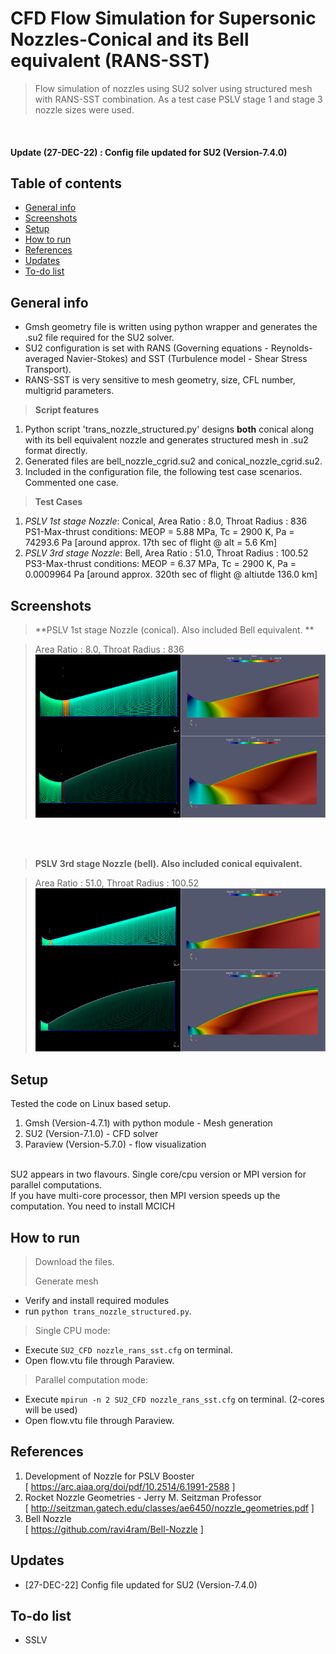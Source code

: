 # CFD Flow Simulation for Supersonic Nozzles-Conical and its Bell equivalent (RANS-SST)
> Flow simulation of nozzles using SU2 solver using structured mesh with RANS-SST combination. As a test case PSLV stage 1 and stage 3 nozzle sizes were used.  
    
&nbsp;    
#### Update (27-DEC-22) : Config file updated for SU2 (Version-7.4.0)    

## Table of contents
* [General info](#general-info)
* [Screenshots](#screenshots)
* [Setup](#setup)
* [How to run ](#how)
* [References](#references)
* [Updates](#updates)
* [To-do list](#to-do)

## General info   
* Gmsh geometry file is written using python wrapper and generates the .su2 file required for the SU2 solver.    
* SU2 configuration is set with RANS (Governing equations - Reynolds-averaged Navier-Stokes) and SST (Turbulence model - Shear Stress Transport).   
* RANS-SST is very sensitive to mesh geometry, size, CFL number, multigrid parameters.    

>**Script features**    
>  
1.  Python script 'trans_nozzle_structured.py' designs **both** conical along with its bell equivalent nozzle and generates structured mesh in .su2 format directly.  
2. Generated files are bell_nozzle_cgrid.su2 and  conical_nozzle_cgrid.su2.
3. Included in the configuration file, the following test case scenarios.  Commented one case. 

>**Test Cases**    
>
1.  *PSLV 1st stage Nozzle*: Conical, Area Ratio : 8.0, Throat Radius : 836   
PS1-Max-thrust conditions: MEOP = 5.88 MPa, Tc = 2900 K, Pa = 74293.6 Pa [around approx. 17th sec of flight @ alt = 5.6 Km]    
2. *PSLV 3rd stage Nozzle*: Bell, Area Ratio : 51.0, Throat Radius : 100.52   
PS3-Max-thrust conditions: MEOP = 6.37 MPa, Tc = 2900 K, Pa = 0.0009964 Pa [around approx. 320th sec of flight @ altiutde 136.0 km]

## Screenshots
    

> **PSLV 1st stage Nozzle (conical). Also included Bell equivalent.  **

>Area Ratio : 8.0, Throat Radius : 836    
![results](./img/lower_stage_small.png)   
     
&nbsp;   
&nbsp;   
> **PSLV 3rd stage Nozzle (bell). Also included conical equivalent.**  

>Area Ratio : 51.0, Throat Radius : 100.52    
![results](./img/upper_stage_small.png)     


## Setup
Tested the code on Linux based setup.    
>   
1. Gmsh (Version-4.7.1) with python module - Mesh generation
2. SU2 (Version-7.1.0) - CFD solver 
3. Paraview (Version-5.7.0) - flow visualization  

&nbsp;    
SU2 appears in two flavours. Single core/cpu version or MPI version for parallel computations.    
If you have multi-core processor, then MPI version speeds up the computation. You need to install MCICH   


## How to run   
> Download the files.       
> 
> Generate mesh   
> 
* Verify and install required modules    
* run `python trans_nozzle_structured.py`.    

> Single CPU mode:   
> 
* Execute `SU2_CFD nozzle_rans_sst.cfg` on terminal.    
* Open flow.vtu file through Paraview.    

> Parallel computation mode:   
> 
* Execute `mpirun -n 2 SU2_CFD nozzle_rans_sst.cfg` on terminal. (2-cores will be used)   
* Open flow.vtu file through Paraview.  

## References   
1.  Development of Nozzle for PSLV Booster   
[ https://arc.aiaa.org/doi/pdf/10.2514/6.1991-2588 ]   
2.  Rocket Nozzle Geometries - Jerry M. Seitzman Professor   
[ http://seitzman.gatech.edu/classes/ae6450/nozzle_geometries.pdf ]   
3.  Bell Nozzle   
[ https://github.com/ravi4ram/Bell-Nozzle ]

## Updates   
* [27-DEC-22] Config file updated for SU2 (Version-7.4.0)

## To-do list
* SSLV

